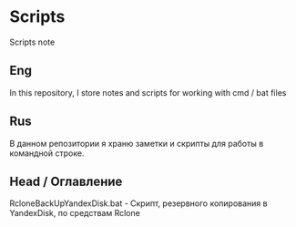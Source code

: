 # Scripts
Scripts note  
  
Eng
---
In this repository, I store notes and scripts for working with cmd / bat files  
  
  
Rus
---
В данном репозитории я храню заметки и скрипты для работы в командной строке.  
  
  
Head / Оглавление  
---
RcloneBackUpYandexDisk.bat - Скрипт, резервного копирования в YandexDisk, по средствам Rclone  

